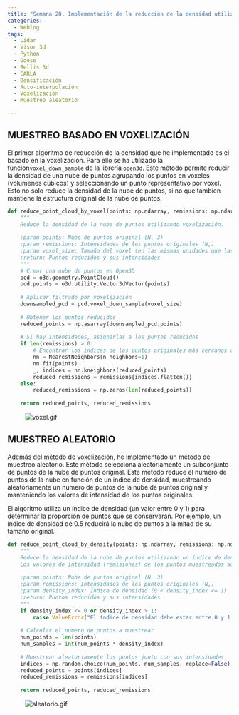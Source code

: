```yaml
---
title: "Semana 20. Implementación de la reducción de la densidad utilizando diferentes algoritmos"
categories:
  - Weblog
tags:
  - Lidar
  - Visor 3d
  - Python
  - Goose 
  - Rellis 3d
  - CARLA
  - Densificación
  - Auto-interpolación
  - Voxelización
  - Muestreo aleatorio

---
```


## MUESTREO BASADO EN VOXELIZACIÓN
El primer algoritmo de reducción de la densidad que he implementado es el basado en la voxelización. Para ello se ha utilizado la funcion```voxel_down_sample``` de la librería ```open3d```. Este método permite reducir la densidad de una nube de puntos agrupando los puntos en voxeles (volumenes cúbicos) y seleccionando un punto representativo por voxel. Esto no solo reduce la densidad de la nube de puntos, si no que tambien mantiene la estructura original de la nube de puntos.

```python
def reduce_point_cloud_by_voxel(points: np.ndarray, remissions: np.ndarray, voxel_size: float) -> tuple[np.ndarray, np.ndarray]:
    """
    Reduce la densidad de la nube de puntos utilizando voxelización.
    
    :param points: Nube de puntos original (N, 3)
    :param remissions: Intensidades de los puntos originales (N,)
    :param voxel_size: Tamaño del voxel (en las mismas unidades que las coordenadas de los puntos)
    :return: Puntos reducidos y sus intensidades
    """
    # Crear una nube de puntos en Open3D
    pcd = o3d.geometry.PointCloud()
    pcd.points = o3d.utility.Vector3dVector(points)
    
    # Aplicar filtrado por voxelización
    downsampled_pcd = pcd.voxel_down_sample(voxel_size)
    
    # Obtener los puntos reducidos
    reduced_points = np.asarray(downsampled_pcd.points)
    
    # Si hay intensidades, asignarlas a los puntos reducidos
    if len(remissions) > 0:
        # Encontrar los índices de los puntos originales más cercanos a los puntos reducidos
        nn = NearestNeighbors(n_neighbors=1)
        nn.fit(points)
        _, indices = nn.kneighbors(reduced_points)
        reduced_remissions = remissions[indices.flatten()]
    else:
        reduced_remissions = np.zeros(len(reduced_points))
    
    return reduced_points, reduced_remissions
```

<figure class="align-center" style="max-width: 100%">
  <img src="{{ site.url }}{{ site.baseurl }}/assets/videos/voxel.gif" alt="voxel.gif">
</figure>

## MUESTREO ALEATORIO

Además del método de voxelización, he implementado un método de muestreo aleatorio. Este método selecciona aleatoriamente un subconjunto de puntos de la nube de puntos original. Este método reduce el numero de puntos de la nube en función de un indice de densidad, muestreando aleatoriamente un numero de puntos de la nube de puntos original y manteniendo los valores de intensidad de los puntos originales.

El algoritmo utiliza un índice de densidad (un valor entre 0 y 1) para determinar la proporción de puntos que se conservarán. Por ejemplo, un índice de densidad de 0.5 reducirá la nube de puntos a la mitad de su tamaño original.

```python
def reduce_point_cloud_by_density(points: np.ndarray, remissions: np.ndarray, density_index: float) -> tuple[np.ndarray, np.ndarray]:
    """
    Reduce la densidad de la nube de puntos utilizando un índice de densidad.
    Los valores de intensidad (remisiones) de los puntos muestreados son los mismos que los de los puntos originales.
    
    :param points: Nube de puntos original (N, 3)
    :param remissions: Intensidades de los puntos originales (N,)
    :param density_index: Índice de densidad (0 < density_index <= 1)
    :return: Puntos reducidos y sus intensidades
    """
    if density_index <= 0 or density_index > 1:
        raise ValueError("El índice de densidad debe estar entre 0 y 1.")
    
    # Calcular el número de puntos a muestrear
    num_points = len(points)
    num_samples = int(num_points * density_index)
    
    # Muestrear aleatoriamente los puntos junto con sus intensidades
    indices = np.random.choice(num_points, num_samples, replace=False)
    reduced_points = points[indices]
    reduced_remissions = remissions[indices]
    
    return reduced_points, reduced_remissions
```
<figure class="align-center" style="max-width: 100%">
  <img src="{{ site.url }}{{ site.baseurl }}/assets/videos/aleatorio.gif" alt="aleatorio.gif">
</figure>
